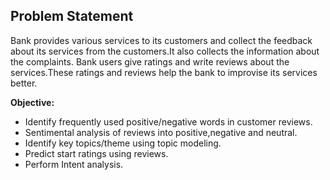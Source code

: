 ## Problem Statement

Bank provides various services to its customers and collect the feedback about its services from the customers.It also collects
the information about the complaints.
Bank users give ratings and write reviews about the services.These ratings and reviews help the bank to improvise its services better.

**Objective:**

- Identify frequently used positive/negative words in customer reviews.
- Sentimental analysis of reviews into positive,negative and neutral.
- Identify key topics/theme using topic modeling.
- Predict start ratings using reviews.
- Perform Intent analysis.
